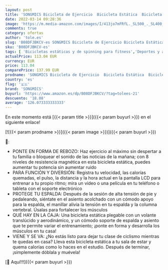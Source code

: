 ```yaml
---
layout: post
title: 'SONGMICS Bicicleta de Ejercicio  Bicicleta Estática  Bicicleta Fitness en Casa  Plegable con Respaldo  Sensor de Pulso  8 Niveles de Resistencia Magnética  Peso Máx. 100 kg  Negro y Gris SEB012B01'
date: 2022-03-14 09:28:36
image: 'https://m.media-amazon.com/images/I/413jo7mFRfL._SL500_._SL400_.jpg'
comments: true
category: ofertas
author: 'tole.es'
slug: 'B08DFJBKCV-es SONGMICS Bicicleta de Ejercicio Bicicleta Estática...'
sku: 'B08DFJBKCV-es'
tags: [ 'Bicicletas estáticas y de spinning para fitness','Deportes y aire libre','Fitness y ejercicio','Máquinas de cardio para fitness','bicicleta','songmics', ]
actualPrice: 113.04 EUR
currency: EUR
price: 113.04
comparePrice: 137.99 EUR
prodname: 'SONGMICS Bicicleta de Ejercicio  Bicicleta Estática  Bicicleta Fitness en Casa  Plegable con Respaldo  Sensor de Pulso  8 Niveles de Resistencia Magnética  Peso Máx. 100 kg  Negro y Gris SEB012B01'
country: 'es'
flag: '🇪🇸'
brand: 'SONGMICS'
buyurl: 'https://www.amazon.es/dp/B08DFJBKCV/?tag=tolees-21'
descuento: '18.08'
average: '126.073333333333'
---
```


En este momento está [{{< param title >}}]({{< param buyurl >}}) en el siguiente enlace!

[![{{< param prodname >}}]({{< param image >}})]({{< param buyurl >}})

🔎:

- PONTE EN FORMA DE REBOZO: Haz ejercicio al máximo sin despertar a tu familia o bloquear el sonido de las noticias de la mañana; con 8 niveles de resistencia magnética en esta bicicleta estática, puedes aumentar tu potencia sin aumentar ruido
- PARA FUNCIÓN Y DIVERSIÓN: Registra tu velocidad, las calorías quemadas, el pulso, la distancia y la hora actual en la pantalla LCD para entrenar a tu propio ritmo; mira un vídeo o una película en tu teléfono o tableta con el soporte electrónico
- PROTEGE TU ESPALDA: Después de la sesión de alta tensión de pie y pedaleando, siéntate en el asiento acolchado con un cómodo apoyo para la espalda, el manillar alivia la tensión en tu espalda y la columna vertebral. Úsalas para fortalecer los músculos
- QUÉ HAY EN LA CAJA: Una bicicleta estática plegable con un volante translúcido y aerodinámico, y un cómodo soporte de espalda y asiento que te permite variar el entrenamiento; ¡ponte en forma y desarrolla los músculos en tu casa!
- VIENE Y SE VA: ¿No estás listo para dejar tu clase de ciclismo mientras te quedas en casa? Lleva esta bicicleta estática a tu sala de estar y quema calorías como lo haces en el estudio. Después de terminar, ¡simplemente dóblala y muévela!

[🛒 Aquí!!!]({{< param buyurl >}})
